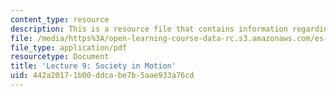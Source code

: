```yaml
---
content_type: resource
description: This is a resource file that contains information regarding lecture 9.
file: /media/https%3A/open-learning-course-data-rc.s3.amazonaws.com/es-256-the-coming-years-spring-2008/442a20171b00ddcabe7b5aae933a76cd_MITES_256S08_Lec09.pdf
file_type: application/pdf
resourcetype: Document
title: 'Lecture 9: Society in Motion'
uid: 442a2017-1b00-ddca-be7b-5aae933a76cd
---
```

